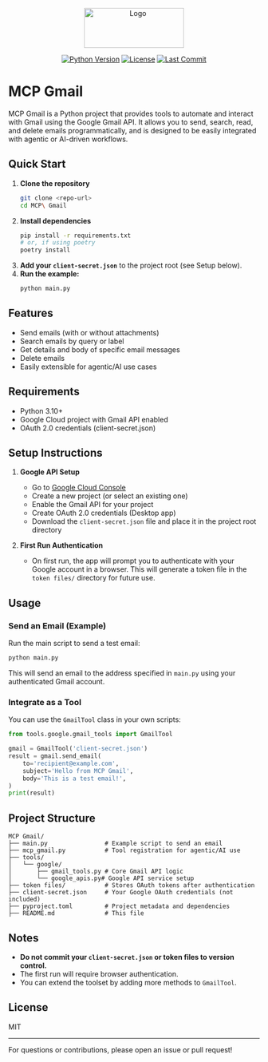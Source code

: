 <!-- PROJECT LOGO -->
<p align="center">
  <img src="https://via.placeholder.com/200x80?text=MCP+Gmail+Logo" alt="Logo" width="200" height="80">
</p>

<p align="center">
  <a href="https://www.python.org/"><img src="https://img.shields.io/badge/python-3.10%2B-blue.svg" alt="Python Version"></a>
  <a href="#license"><img src="https://img.shields.io/badge/license-MIT-green.svg" alt="License"></a>
  <a href="https://github.com/Tejas3103/mcp-gmail-automation/commits/main"><img src="https://img.shields.io/github/last-commit/Tejas3103/mcp-gmail-automation.svg" alt="Last Commit"></a>
</p>

# MCP Gmail

MCP Gmail is a Python project that provides tools to automate and interact with Gmail using the Google Gmail API. It allows you to send, search, read, and delete emails programmatically, and is designed to be easily integrated with agentic or AI-driven workflows.

## Quick Start

1. **Clone the repository**
   ```bash
   git clone <repo-url>
   cd MCP\ Gmail
   ```
2. **Install dependencies**
   ```bash
   pip install -r requirements.txt
   # or, if using poetry
   poetry install
   ```
3. **Add your `client-secret.json`** to the project root (see Setup below).
4. **Run the example:**
   ```bash
   python main.py
   ```

## Features
- Send emails (with or without attachments)
- Search emails by query or label
- Get details and body of specific email messages
- Delete emails
- Easily extensible for agentic/AI use cases

## Requirements
- Python 3.10+
- Google Cloud project with Gmail API enabled
- OAuth 2.0 credentials (client-secret.json)

## Setup Instructions

1. **Google API Setup**
   - Go to [Google Cloud Console](https://console.cloud.google.com/)
   - Create a new project (or select an existing one)
   - Enable the Gmail API for your project
   - Create OAuth 2.0 credentials (Desktop app)
   - Download the `client-secret.json` file and place it in the project root directory

2. **First Run Authentication**
   - On first run, the app will prompt you to authenticate with your Google account in a browser. This will generate a token file in the `token files/` directory for future use.

## Usage

### Send an Email (Example)

Run the main script to send a test email:
```bash
python main.py
```
This will send an email to the address specified in `main.py` using your authenticated Gmail account.

### Integrate as a Tool
You can use the `GmailTool` class in your own scripts:
```python
from tools.google.gmail_tools import GmailTool

gmail = GmailTool('client-secret.json')
result = gmail.send_email(
    to='recipient@example.com',
    subject='Hello from MCP Gmail',
    body='This is a test email!',
)
print(result)
```

## Project Structure
```
MCP Gmail/
├── main.py                # Example script to send an email
├── mcp_gmail.py           # Tool registration for agentic/AI use
├── tools/
│   └── google/
│       ├── gmail_tools.py # Core Gmail API logic
│       └── google_apis.py# Google API service setup
├── token files/           # Stores OAuth tokens after authentication
├── client-secret.json     # Your Google OAuth credentials (not included)
├── pyproject.toml         # Project metadata and dependencies
├── README.md              # This file
```

## Notes
- **Do not commit your `client-secret.json` or token files to version control.**
- The first run will require browser authentication.
- You can extend the toolset by adding more methods to `GmailTool`.

## License
MIT

---

For questions or contributions, please open an issue or pull request!
